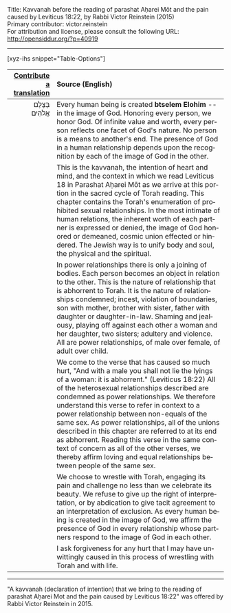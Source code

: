 <html>
<head></head>
<body>
Title: Kavvanah before the reading of parashat Aḥarei Mōt and the pain caused by Leviticus 18:22, by Rabbi Victor Reinstein (2015)<br />
Primary contributor: victor.reinstein<br />
For attribution and license, please consult the following URL: <a href="http://opensiddur.org/?p=40919">http://opensiddur.org/?p=40919</a>
<p />
<hr />

[xyz-ihs snippet="Table-Options"]<table style="margin-left: auto; margin-right: auto;" class="draggable">
<thead><tr><th id="x" style="text-align: right;"><a href="/translate/" target="_blank" rel="noopener">Contribute a translation</a></th><th style="text-align: left;">Source (English)</th></tr></thead>
<tbody>
<tr><td style="vertical-align:top;">
<div class="liturgy" lang="he" style="text-align: right;">
&nbsp;
בְּצֶלֶם אֱלֹהִים
</div></td>

<td style="vertical-align:top;">
<div class="english" lang="en" style="text-align: left;">
Every human being is created 
<strong>btselem Elohim</strong> -- in the image of God. 
Honoring every person, we honor God. 
Of infinite value and worth, 
every person reflects one facet of God's nature. 
No person is a means to another's end. 
The presence of God in a human relationship 
depends upon the recognition by each 
of the image of God in the other.
</div></td></tr>


<tr><td style="vertical-align:top;">
<div class="liturgy" lang="he" style="text-align: right;">

</div></td>

<td style="vertical-align:top;">
<div class="english" lang="en" style="text-align: left;">
This is the kavvanah, the intention of heart and mind, 
and the context in which we read Leviticus 18 in Parashat Aḥarei Mōt 
as we arrive at this portion in the sacred cycle of Torah reading. 
This chapter contains the Torah's enumeration of prohibited sexual relationships. 
In the most intimate of human relations, 
the inherent worth of each partner is expressed or denied, 
the image of God honored or demeaned, 
cosmic union effected or hindered. 
The Jewish way is to unify body and soul, 
the physical and the spiritual.
</div></td></tr>


<tr><td style="vertical-align:top;">
<div class="liturgy" lang="he" style="text-align: right;">

</div></td>

<td style="vertical-align:top;">
<div class="english" lang="en" style="text-align: left;">
In power relationships there is only a joining of bodies. 
Each person becomes an object in relation to the other. 
This is the nature of relationship that is abhorrent to Torah. 
It is the nature of relationships condemned; 
incest, violation of boundaries, 
son with mother, brother with sister, 
father with daughter or daughter-in-law. 
Shaming and jealousy, 
playing off against each other 
a woman and her daughter, two sisters; 
adultery and violence. 
All are power relationships, 
of male over female, 
of adult over child.
</div></td></tr>


<tr><td style="vertical-align:top;">
<div class="liturgy" lang="he" style="text-align: right;">

</div></td>

<td style="vertical-align:top;">
<div class="english" lang="en" style="text-align: left;">
We come to the verse that has caused so much hurt, 
"And with a male you shall not lie the lyings of a woman: 
it is abhorrent." <span class="citation">(Leviticus 18:22)</span>
All of the heterosexual relationships described 
are condemned as power relationships. 
We therefore understand this verse to refer in context 
to a power relationship between non-equals of the same sex. 
As power relationships, 
all of the unions described in this chapter 
are referred to at its end as abhorrent. 
Reading this verse in the same context of concern as all of the other verses, 
we thereby affirm loving and equal relationships between people of the same sex.
</div></td></tr>


<tr><td style="vertical-align:top;">
<div class="liturgy" lang="he" style="text-align: right;">

</div></td>

<td style="vertical-align:top;">
<div class="english" lang="en" style="text-align: left;">
We choose to wrestle with Torah, 
engaging its pain and challenge 
no less than we celebrate its beauty. 
We refuse to give up the right of interpretation, 
or by abdication to give tacit agreement 
to an interpretation of exclusion. 
As every human being is created in the image of God, 
we affirm the presence of God in every relationship 
whose partners respond to the image of God in each other.
</div></td></tr>


<tr><td style="vertical-align:top;">
<div class="liturgy" lang="he" style="text-align: right;">

</div></td>

<td style="vertical-align:top;">
<div class="english" lang="en" style="text-align: left;">
I ask forgiveness 
for any hurt that I may have unwittingly caused 
in this process of wrestling with Torah 
and with life.
</div></td></tr>
</tbody></table>

<hr />

"A kavvanah (declaration of intention) that we bring to the reading of parashat Aḥarei Mot and the pain caused by Leviticus 18:22" was offered by Rabbi Victor Reinstein in 2015.

&nbsp;
</body>
</html>